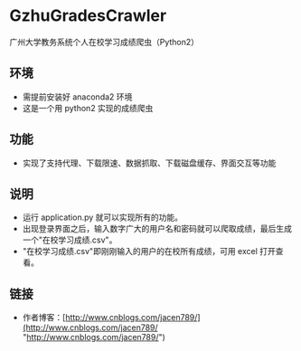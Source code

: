 # GzhuGradesCrawler
广州大学教务系统个人在校学习成绩爬虫（Python2）
## 环境 ##
- 需提前安装好 anaconda2 环境
- 这是一个用 python2 实现的成绩爬虫
## 功能 ##
- 实现了支持代理、下载限速、数据抓取、下载磁盘缓存、界面交互等功能
## 说明 ##
- 运行 application.py 就可以实现所有的功能。
- 出现登录界面之后，输入数字广大的用户名和密码就可以爬取成绩，最后生成一个"在校学习成绩.csv"。
- "在校学习成绩.csv"即刚刚输入的用户的在校所有成绩，可用 excel 打开查看。
## 链接 ##
- 作者博客：[http://www.cnblogs.com/jacen789/](http://www.cnblogs.com/jacen789/ "http://www.cnblogs.com/jacen789/")
